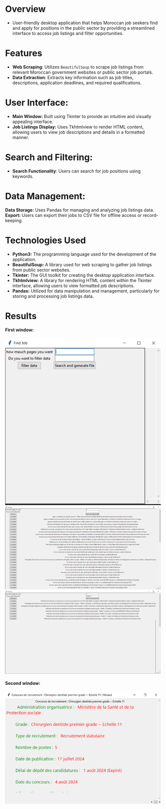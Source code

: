 # Overview

- User-friendly desktop application that helps Moroccan job seekers find and apply for positions in the public sector by providing a streamlined interface to access job listings and filter opportunities.

# Features

- **Web Scraping**: Utilizes `BeautifulSoup` to scrape job listings from relevant Moroccan government websites or public sector job portals.
- **Data Extraction**: Extracts key information such as job titles, descriptions, application deadlines, and required qualifications.

# User Interface:

- **Main Window:** Built using Tkinter to provide an intuitive and visually appealing interface.
- **Job Listings Display:** Uses Tkhtmlview to render HTML content, allowing users to view job descriptions and details in a formatted manner.

# Search and Filtering:

- **Search Functionality**: Users can search for job positions using keywords.

# Data Management:

**Data Storage:** Uses Pandas for managing and analyzing job listings data.
**Export:** Users can export their jobs to CSV file for offline access or record-keeping.

# Technologies Used

- **Python3:** The programming language used for the development of the application.
- **BeautifulSoup:** A library used for web scraping to gather job listings from public sector websites.
- **Tkinter:** The GUI toolkit for creating the desktop application interface.
- **Tkhtmlview:** A library for rendering HTML content within the Tkinter interface, allowing users to view formatted job descriptions.
- **Pandas:** Utilized for data manipulation and management, particularly for storing and processing job listings data.

# Results

#### First window:
![Security diagram](img/1.PNG)
![Security diagram](img/2.PNG)
![Security diagram](img/3.PNG)
#### Second window:
![Security diagram](img/4.PNG)
